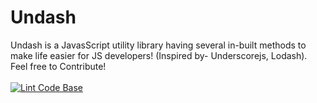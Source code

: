 # Undash
Undash is a JavasScript utility library having several in-built methods to make life easier for JS developers! (Inspired by- Underscorejs, Lodash).
Feel free to Contribute!<br/><br/>
[![Lint Code Base](https://github.com/abhilashSreenivasa/undash/actions/workflows/super-linter.yml/badge.svg)](https://github.com/abhilashSreenivasa/undash/actions/workflows/super-linter.yml)
